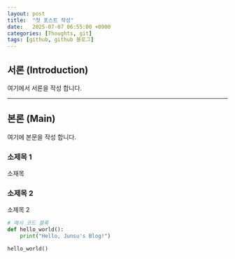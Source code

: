 ```yaml
---
layout: post
title:  "첫 포스트 작성"
date:   2025-07-07 06:55:00 +0900
categories: [Thoughts, git]
tags: [github, github 블로그]
---
```


## 서론 (Introduction)

여기에서 서론을 작성 합니다.

---

## 본론 (Main)

여기에 본문을 작성 합니다.

### 소제목 1

소재목 

### 소제목 2

소제목 2


```python
# 예시 코드 블록
def hello_world():
    print("Hello, Junsu's Blog!")

hello_world()
```
